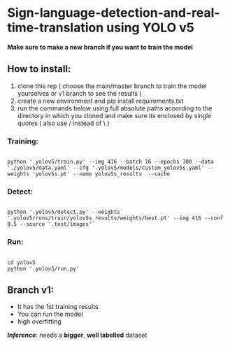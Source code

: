 # Sign-language-detection-and-real-time-translation using YOLO v5



**Make sure to make a new branch if you want to train the model**

## How to install:
1. clone this rep ( choose the main/master branch to train the model yourselves or v1 branch to see the results )
2. create a new environment and pip install requirements.txt
3. run the commands below using full absolute paths acoording to the directory in which you cloned and make sure its enclosed by single quotes ( also use / instead of \ )<br>

### Training:
```text

python '.yolov5/train.py' --img 416 --batch 16 --epochs 300 --data './yolov5/data.yaml' --cfg '.yolov5/models/custom_yolov5s.yaml' --weights 'yolov5s.pt' --name yolov5s_results  --cache

```

### Detect:
```text

python '.yolov5/detect.py' --weights '.yolov5/runs/train/yolov5s_results/weights/best.pt' --img 416 --conf 0.5 --source '.test/images'

```

### Run:
```text

cd yolov5
python '.yolov5/run.py'

```

## Branch v1:
- It has the 1st training results 
- You can run the model
- high overfitting

***Inference***: needs a **bigger**, **well labelled** dataset
